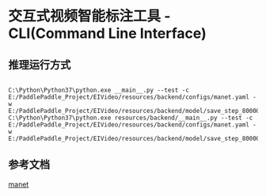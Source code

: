 # 交互式视频智能标注工具 - CLI(Command Line Interface)
 
## 推理运行方式
```shell

C:\Python\Python37\python.exe __main__.py --test -c E:/PaddlePaddle_Project/EIVideo/resources/backend/configs/manet.yaml -w E:/PaddlePaddle_Project/EIVideo/resources/backend/model/save_step_80000.pdparams
C:\Python\Python37\python.exe resources/backend/__main__.py --test -c E:/PaddlePaddle_Project/EIVideo/resources/backend/configs/manet.yaml -w E:/PaddlePaddle_Project/EIVideo/resources/backend/model/save_step_80000.pdparams
```
## 参考文档
[manet](docs/zh-CN/manet.md)